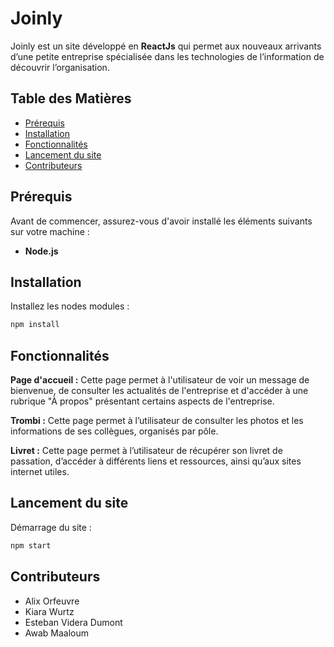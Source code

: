 # **Joinly**

Joinly est un site développé en **ReactJs** qui permet aux nouveaux arrivants d’une petite entreprise spécialisée dans les technologies de l’information de découvrir l’organisation.

## **Table des Matières**

- [Prérequis](#prérequis)
- [Installation](#installation)
- [Fonctionnalités](#fonctionnalités)
- [Lancement du site](#lancement-du-site)
- [Contributeurs](#contributeurs)

## **Prérequis**

Avant de commencer, assurez-vous d'avoir installé les éléments suivants sur votre machine :

- **Node.js**

## **Installation**

Installez les nodes modules :

```bash
npm install
```

## **Fonctionnalités**

**Page d'accueil :** Cette page permet à l'utilisateur de voir un message de bienvenue, de consulter les actualités de l'entreprise et d'accéder à une rubrique "À propos" présentant certains aspects de l'entreprise. 

**Trombi :** Cette page permet à l’utilisateur de consulter les photos et les informations de ses collègues, organisés par pôle.

**Livret :** Cette page permet à l’utilisateur de récupérer son livret de passation, d’accéder à différents liens et ressources, ainsi qu’aux sites internet utiles.


## **Lancement du site**
Démarrage du site :

```bash
npm start
```

## **Contributeurs**
- Alix Orfeuvre
- Kiara Wurtz
- Esteban Videra Dumont
- Awab Maaloum